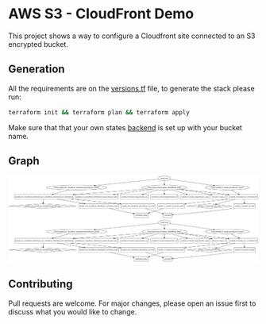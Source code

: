 # AWS S3 - CloudFront Demo

This project shows a way to configure a Cloudfront site connected to an S3 encrypted bucket.

## Generation

All the requirements are on the [versions.tf](versions.tf) file, to generate the stack please run:

```bash
terraform init && terraform plan && terraform apply
```

Make sure that that your own states [backend](backend.tf) is set up with your bucket name.

## Graph

![Graph](./graph.svg)
<img src="./graph.svg">

## Contributing
Pull requests are welcome. For major changes, please open an issue first to discuss what you would like to change.
